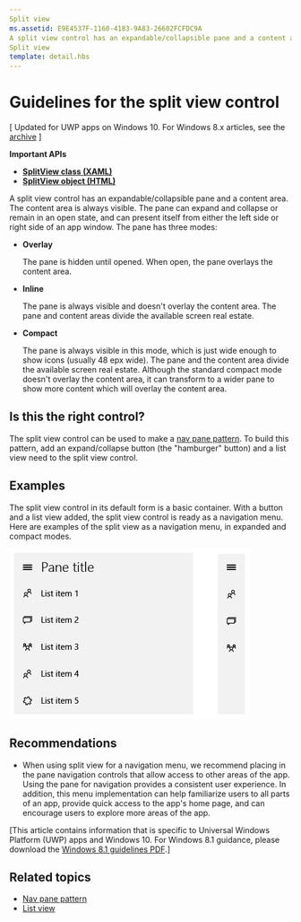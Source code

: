 ```yaml
---
Split view
ms.assetid: E9E4537F-1160-4183-9A83-26602FCFDC9A
A split view control has an expandable/collapsible pane and a content area.
Split view
template: detail.hbs
---
```


# Guidelines for the split view control


\[ Updated for UWP apps on Windows 10. For Windows 8.x articles, see the [archive](http://go.microsoft.com/fwlink/p/?linkid=619132) \]


**Important APIs**

-   [**SplitView class (XAML)**](https://msdn.microsoft.com/library/windows/apps/dn864360)
-   [**SplitView object (HTML)**](https://msdn.microsoft.com/library/windows/apps/dn919970)

A split view control has an expandable/collapsible pane and a content area. The content area is always visible. The pane can expand and collapse or remain in an open state, and can present itself from either the left side or right side of an app window. The pane has three modes:

-   **Overlay**

    The pane is hidden until opened. When open, the pane overlays the content area.

-   **Inline**

    The pane is always visible and doesn't overlay the content area. The pane and content areas divide the available screen real estate.

-   **Compact**

    The pane is always visible in this mode, which is just wide enough to show icons (usually 48 epx wide). The pane and the content area divide the available screen real estate. Although the standard compact mode doesn't overlay the content area, it can transform to a wider pane to show more content which will overlay the content area.

## <span id="Is_this_the_right_control_"></span><span id="is_this_the_right_control_"></span><span id="IS_THIS_THE_RIGHT_CONTROL_"></span>Is this the right control?


The split view control can be used to make a [nav pane pattern](nav-pane.md). To build this pattern, add an expand/collapse button (the "hamburger" button) and a list view need to the split view control.

## <span id="Examples"></span><span id="examples"></span><span id="EXAMPLES"></span>Examples


The split view control in its default form is a basic container. With a button and a list view added, the split view control is ready as a navigation menu. Here are examples of the split view as a navigation menu, in expanded and compact modes.

![an example of a split view menu in overlay mode and compact mode](images/controls-splitview-menu01.png)
## <span id="Recommendations"></span><span id="recommendations"></span><span id="RECOMMENDATIONS"></span>Recommendations


-   When using split view for a navigation menu, we recommend placing in the pane navigation controls that allow access to other areas of the app. Using the pane for navigation provides a consistent user experience. In addition, this menu implementation can help familiarize users to all parts of an app, provide quick access to the app's home page, and can encourage users to explore more areas of the app.

\[This article contains information that is specific to Universal Windows Platform (UWP) apps and Windows 10. For Windows 8.1 guidance, please download the [Windows 8.1 guidelines PDF](https://go.microsoft.com/fwlink/p/?linkid=258743).\]

## Related topics


* [Nav pane pattern](nav-pane.md)
* [List view](lists.md)
 

 




<!--HONumber=Mar16_HO1-->
